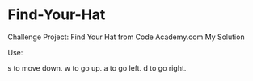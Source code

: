 # Find-Your-Hat
Challenge Project: Find Your Hat from Code Academy.com My Solution


Use:

s to move down.
w to go up.
a to go left.
d to go right.